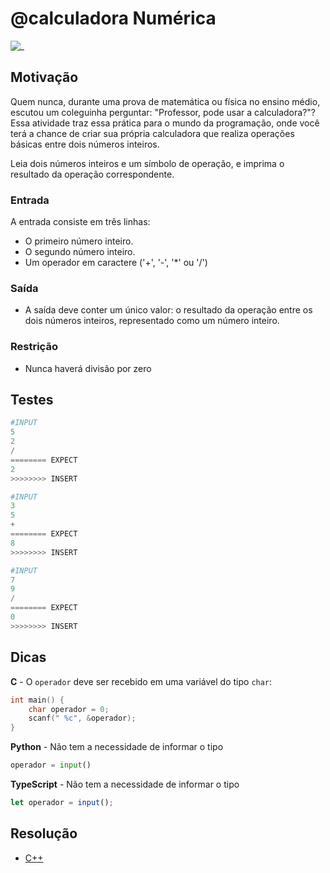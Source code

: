 # @calculadora Numérica

![_](https://raw.githubusercontent.com/qxcodefup/arcade/master/base/calculadora/cover.jpg)

## Motivação

Quem nunca, durante uma prova de matemática ou física no ensino médio, escutou um coleguinha perguntar: "Professor, pode usar a calculadora?"? Essa atividade traz essa prática para o mundo da programação, onde você terá a chance de criar sua própria calculadora que realiza operações básicas entre dois números inteiros.

Leia dois números inteiros e um símbolo de operação, e imprima o resultado da operação correspondente.

### Entrada

A entrada consiste em três linhas:

- O primeiro número inteiro.
- O segundo número inteiro.
- Um operador em caractere ('+', '-', '*' ou '/')

### Saída

- A saída deve conter um único valor: o resultado da operação entre os dois números inteiros, representado como um número inteiro.

### Restrição

- Nunca haverá divisão por zero

## Testes

``` py
#INPUT
5
2
/
======== EXPECT
2
>>>>>>>> INSERT
```

```py
#INPUT
3
5
+
======== EXPECT
8
>>>>>>>> INSERT
```

```py
#INPUT
7
9
/
======== EXPECT
0
>>>>>>>> INSERT
```

## Dicas

**C** - O `operador` deve ser recebido em uma variável do tipo `char`:

```c
int main() {
    char operador = 0;
    scanf(" %c", &operador);
}
```

**Python** - Não tem a necessidade de informar o tipo

```py
operador = input()
```

**TypeScript** - Não tem a necessidade de informar o tipo

```ts
let operador = input();
```

## Resolução

- [C++](https://www.youtube.com/watch?v=W5JJ_NccMkM)
